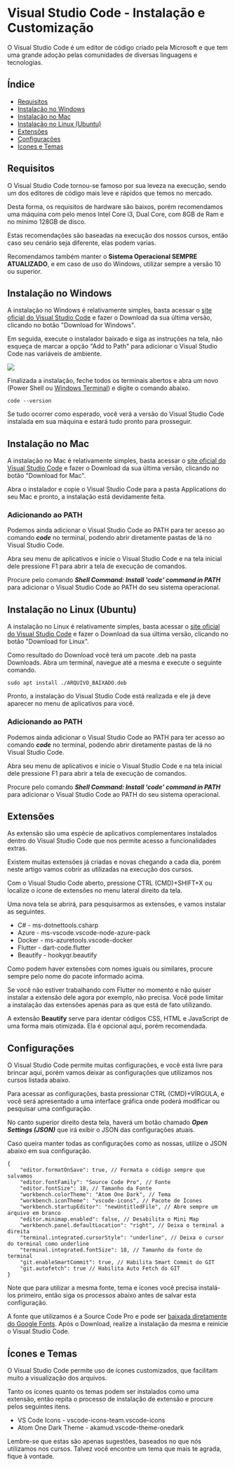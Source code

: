 Visual Studio Code - Instalação e Customização
==============================================

 

O Visual Studio Code é um editor de código criado pela Microsoft e que tem uma grande adoção pelas comunidades de diversas linguagens e tecnologias.

Índice
------

*   [Requisitos](#requisitos)
*   [Instalação no Windows](#instalação-no-windows)
*   [Instalação no Mac](#instalação-no-mac)
*   [Instalação no Linux (Ubuntu)](#instalação-no-linux-ubuntu)
*   [Extensões](#extensões)
*   [Configurações](#configurações)
*   [Ícones e Temas](#ícones-e-temas)

Requisitos
----------

O Visual Studio Code tornou-se famoso por sua leveza na execução, sendo um dos editores de código mais leve e rápidos que temos no mercado.

Desta forma, os requisitos de hardware são baixos, porém recomendamos uma máquina com pelo menos Intel Core i3, Dual Core, com 8GB de Ram e no mínimo 128GB de disco.

Estas recomendações são baseadas na execução dos nossos cursos, então caso seu cenário seja diferente, elas podem varias.

Recomendamos também manter o **Sistema Operacional SEMPRE ATUALIZADO**, e em caso de uso do Windows, utilizar sempre a versão 10 ou superior.

Instalação no Windows
---------------------

A instalação no Windows é relativamente simples, basta acessar o [site oficial do Visual Studio Code](https://code.visualstudio.com/) e fazer o Download da sua última versão, clicando no botão "Download for Windows".

Em seguida, execute o instalador baixado e siga as instruções na tela, não esqueça de marcar a opção "Add to Path" para adicionar o Visual Studio Code nas variáveis de ambiente.

![](https://baltaio.blob.core.windows.net/blog/visual-studio-code-instalacao-customizacao-001.png)

Finalizada a instalação, feche todos os terminais abertos e abra um novo (Power Shell ou [Windows Terminal](https://www.microsoft.com/pt-br/p/windows-terminal-preview/9n0dx20hk701?activetab=pivot:overviewtab)) e digite o comando abaixo.

    code --version

Se tudo ocorrer como esperado, você verá a versão do Visual Studio Code instalada em sua máquina e estará tudo pronto para prosseguir.

Instalação no Mac
-----------------

A instalação no Mac é relativamente simples, basta acessar o [site oficial do Visual Studio Code](https://code.visualstudio.com/) e fazer o Download da sua última versão, clicando no botão "Download for Mac".

Abra o instalador e copie o Visual Studio Code para a pasta Applications do seu Mac e pronto, a instalação está devidamente feita.

### Adicionando ao PATH

Podemos ainda adicionar o Visual Studio Code ao PATH para ter acesso ao comando **_code_** no terminal, podendo abrir diretamente pastas de lá no Visual Studio Code.

Abra seu menu de aplicativos e inicie o Visual Studio Code e na tela inicial dele pressione F1 para abrir a tela de execução de comandos.

Procure pelo comando **_Shell Command: Install 'code' command in PATH_** para adicionar o Visual Studio Code ao PATH do seu sistema operacional.

Instalação no Linux (Ubuntu)
----------------------------

A instalação no Linux é relativamente simples, basta acessar o [site oficial do Visual Studio Code](https://code.visualstudio.com/) e fazer o Download da sua última versão, clicando no botão "Download for Linux".

Como resultado do Download você terá um pacote .deb na pasta Downloads. Abra um terminal, navegue até a mesma e execute o seguinte comando.

    sudo apt install ./ARQUIVO_BAIXADO.deb

Pronto, a instalação do Visual Studio Code está realizada e ele já deve aparecer no menu de aplicativos para você.

### Adicionando ao PATH

Podemos ainda adicionar o Visual Studio Code ao PATH para ter acesso ao comando **_code_** no terminal, podendo abrir diretamente pastas de lá no Visual Studio Code.

Abra seu menu de aplicativos e inicie o Visual Studio Code e na tela inicial dele pressione F1 para abrir a tela de execução de comandos.

Procure pelo comando **_Shell Command: Install 'code' command in PATH_** para adicionar o Visual Studio Code ao PATH do seu sistema operacional.

Extensões
---------

As extensão são uma espécie de aplicativos complementares instalados dentro do Visual Studio Code que nos permite acesso a funcionalidades extras.

Existem muitas extensões já criadas e novas chegando a cada dia, porém neste artigo vamos cobrir as utilizadas na execução dos cursos.

Com o Visual Studio Code aberto, pressione CTRL (CMD)+SHIFT+X ou localize o ícone de extensões no menu lateral direito da tela.

Uma nova tela se abrirá, para pesquisarmos as extensões, e vamos instalar as seguintes.

*   C# - ms-dotnettools.csharp
*   Azure - ms-vscode.vscode-node-azure-pack
*   Docker - ms-azuretools.vscode-docker
*   Flutter - dart-code.flutter
*   Beautify - hookyqr.beautify

Como podem haver extensões com nomes iguais ou similares, procure sempre pelo nome do pacote informado acima.

Se você não estiver trabalhando com Flutter no momento e não quiser instalar a extensão dele agora por exemplo, não precisa. Você pode limitar a instalação das extensões apenas para as que está de fato utilizando.

A extensão **Beautify** serve para identar códigos CSS, HTML e JavaScript de uma forma mais otimizada. Ela é opcional aqui, porém recomendada.

Configurações
-------------

O Visual Studio Code permite muitas configurações, e você está livre para brincar aqui, porém vamos deixar as configurações que utilizamos nos cursos listada abaixo.

Para acessar as configurações, basta pressionar CTRL (CMD)+VÍRGULA, e você será apresentado a uma interface gráfica onde poderá modificar ou pesquisar uma configuração.

No canto superior direito desta tela, haverá um botão chamado **_Open Settings (JSON)_** que irá exibir o JSON das configurações atuais.

Caso queira manter todas as configurações como as nossas, utilize o JSON abaixo em sua configuração.

    {  
        "editor.formatOnSave": true, // Formata o código sempre que salvamos  
        "editor.fontFamily": "Source Code Pro", // Fonte  
        "editor.fontSize": 18, // Tamanho da Fonte  
        "workbench.colorTheme": "Atom One Dark", // Tema  
        "workbench.iconTheme": "vscode-icons", // Pacote de Ícones  
        "workbench.startupEditor": "newUntitledFile", // Abre sempre um arquivo em branco  
        "editor.minimap.enabled": false, // Desabilita o Mini Map  
        "workbench.panel.defaultLocation": "right", // Deixa o terminal a direita  
        "terminal.integrated.cursorStyle": "underline", // Deixa o cursor do terminal como underline  
        "terminal.integrated.fontSize": 18, // Tamanho da fonte do terminal  
        "git.enableSmartCommit": true, // Habilita Smart Commit do GIT  
        "git.autofetch": true // Habilita Auto Fetch do GIT  
    }

Note que para utilizar a mesma fonte, tema e ícones você precisa instalá-los primeiro, então siga os processos abaixo antes de salvar esta configuração.

A fonte que utilizamos é a Source Code Pro e pode ser [baixada diretamente do Google Fonts](https://fonts.google.com/specimen/Source+Code+Pro). Após o Download, realize a instalação da mesma e reinicie o Visual Studio Code.

Ícones e Temas
--------------

O Visual Studio Code permite uso de ícones customizados, que facilitam muito a visualização dos arquivos.

Tanto os ícones quanto os temas podem ser instalados como uma extensão, então repita o processo de instalação de extensão e procure pelos seguintes itens.

*   VS Code Icons - vscode-icons-team.vscode-icons
*   Atom One Dark Theme - akamud.vscode-theme-onedark

Lembre-se que estas são apenas sugestões, baseados no que nós utilizamos nos cursos. Talvez você encontre um tema que mais te agrada, fique à vontade.
